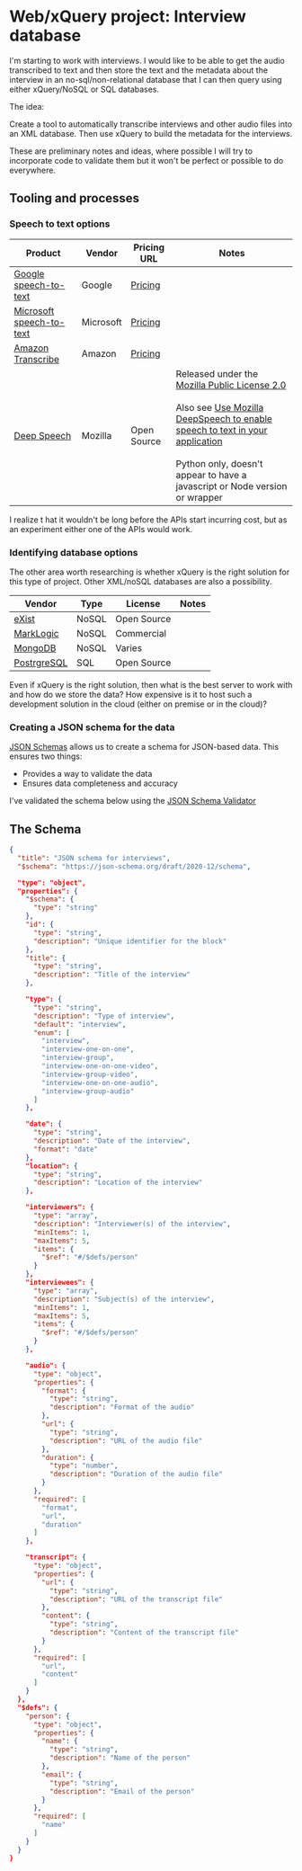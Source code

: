 # Web/xQuery project: Interview database

I'm starting to work with interviews. I would like to be able to get the audio transcribed to text and then store the text and the metadata about the interview in an no-sql/non-relational database that I can then query using either xQuery/NoSQL or SQL databases.

The idea:

<div class="message info">
  <p>Create a tool to automatically transcribe interviews and other audio files into an XML database. Then use xQuery to build the metadata for the interviews.</p>
</div>

These are preliminary notes and ideas, where possible I will try to incorporate code to validate them but it won't be perfect or possible to do everywhere.

## Tooling and processes

### Speech to text options

| Product | Vendor | Pricing URL | Notes |
| --- | --- | --- | --- |
[Google speech-to-text](https://cloud.google.com/speech-to-text/) | Google | [Pricing](https://cloud.google.com/speech-to-text/pricing) | |
| [Microsoft speech-to-text](https://www.microsoft.com/cognitive-services/en-us/speech-api) | Microsoft | [Pricing](https://azure.microsoft.com/en-us/pricing/details/cognitive-services/speech-api/) | |
| [Amazon Transcribe](https://aws.amazon.com/transcribe/) | Amazon | [Pricing](https://aws.amazon.com/transcribe/pricing/) | |
| [Deep Speech](https://github.com/mozilla/DeepSpeech) | Mozilla | Open Source | Released under the [Mozilla Public License 2.0](https://www.mozilla.org/en-US/MPL/2.0/)<br/> <br/>Also see [Use Mozilla DeepSpeech to enable speech to text in your application](https://opensource.com/article/22/1/voice-text-mozilla-deepspeech)<br/> <br/>Python only, doesn't appear to have a javascript or Node version or wrapper|

I realize t hat it wouldn't be long before the APIs start incurring cost, but as an experiment either one of the APIs would work.

### Identifying database options

The other area worth researching is whether xQuery is the right solution for this type of project. Other XML/noSQL databases are also a possibility.

| Vendor | Type | License | Notes |
| ------ | ---- | ------- | --- |
[eXist](http://exist-db.org/) | NoSQL | Open Source| |
[MarkLogic](https://www.marklogic.com/) | NoSQL | Commercial| |
[MongoDB](https://www.mongodb.com/) | NoSQL | Varies | |
| [PostrgreSQL](https://www.postgresql.org/) | SQL | Open Source| |

Even if xQuery is the right solution, then what is the best server to work with and how do we store the data? How expensive is it to host such a development solution in the cloud (either on premise or in the cloud)?

### Creating a JSON schema for the data

[JSON Schemas](https://json-schema.org/) allows us to create a schema for JSON-based data. This ensures two things:

* Provides a way to validate the data
* Ensures data completeness and accuracy

I've validated the schema below using the [JSON Schema Validator](https://www.jsonschemavalidator.net/)

## The Schema

```json
{
  "title": "JSON schema for interviews",
  "$schema": "https://json-schema.org/draft/2020-12/schema",
```

```json
  "type": "object",
  "properties": {
    "$schema": {
      "type": "string"
    },
    "id": {
      "type": "string",
      "description": "Unique identifier for the block"
    },
    "title": {
      "type": "string",
      "description": "Title of the interview"
    },
```

```json
    "type": {
      "type": "string",
      "description": "Type of interview",
      "default": "interview",
      "enum": [
        "interview",
        "interview-one-on-one",
        "interview-group",
        "interview-one-on-one-video",
        "interview-group-video",
        "interview-one-on-one-audio",
        "interview-group-audio"
      ]
    },
```

```json
    "date": {
      "type": "string",
      "description": "Date of the interview",
      "format": "date"
    },
    "location": {
      "type": "string",
      "description": "Location of the interview"
    },
```

```json
    "interviewers": {
      "type": "array",
      "description": "Interviewer(s) of the interview",
      "minItems": 1,
      "maxItems": 5,
      "items": {
        "$ref": "#/$defs/person"
      }
    },
    "interviewees": {
      "type": "array",
      "description": "Subject(s) of the interview",
      "minItems": 1,
      "maxItems": 5,
      "items": {
        "$ref": "#/$defs/person"
      }
    },
```

```json
    "audio": {
      "type": "object",
      "properties": {
        "format": {
          "type": "string",
          "description": "Format of the audio"
        },
        "url": {
          "type": "string",
          "description": "URL of the audio file"
        },
        "duration": {
          "type": "number",
          "description": "Duration of the audio file"
        }
      },
      "required": [
        "format",
        "url",
        "duration"
      ]
    },
```

```json
    "transcript": {
      "type": "object",
      "properties": {
        "url": {
          "type": "string",
          "description": "URL of the transcript file"
        },
        "content": {
          "type": "string",
          "description": "Content of the transcript file"
        }
      },
      "required": [
        "url",
        "content"
      ]
    }
  },
  "$defs": {
    "person": {
      "type": "object",
      "properties": {
        "name": {
          "type": "string",
          "description": "Name of the person"
        },
        "email": {
          "type": "string",
          "description": "Email of the person"
        }
      },
      "required": [
        "name"
      ]
    }
  }
}
```
